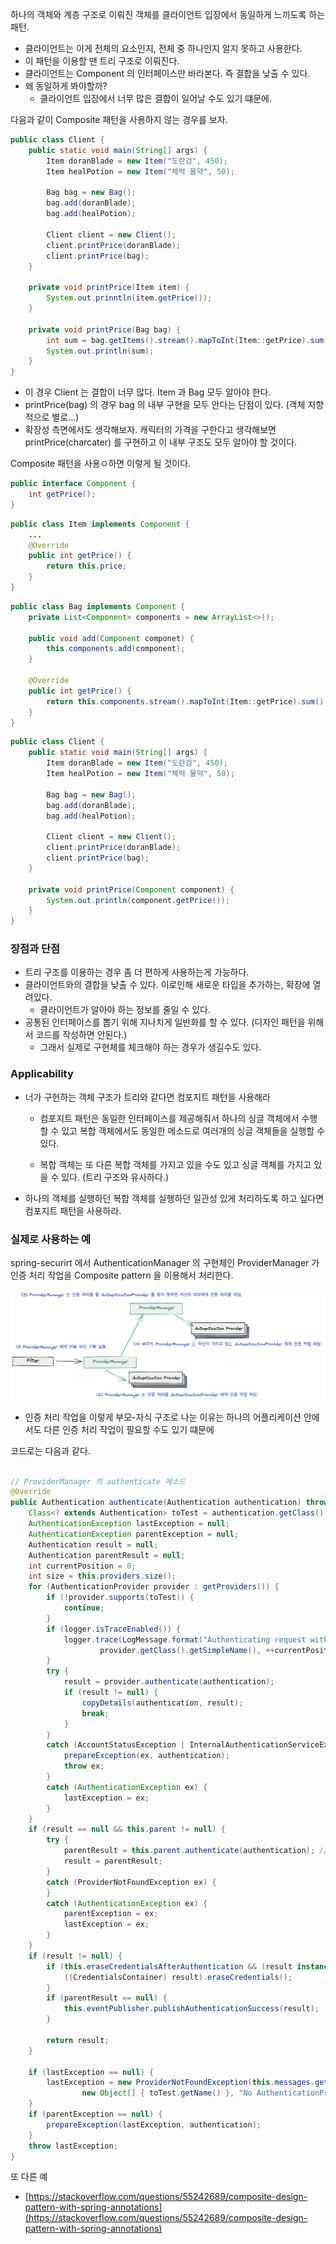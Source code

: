 하나의 객체와 계층 구조로 이뤄진 객체를 클라이언트 입장에서 동일하게 느끼도록 하는 패턴.

- 클라이언트는 이게 전체의 요소인지, 전체 중 하나인지 알지 못하고 사용한다.
- 이 패턴을 이용할 땐 트리 구조로 이뤄진다.
- 클라이언트는 Component 의 인터페이스만 바라본다. 즉 결합을 낮출 수 있다.
- 왜 동일하게 봐야할까?
  - 클라이언트 입장에서 너무 많은 결합이 일어날 수도 있기 떄문에.

다음과 같이 Composite 패턴을 사용하지 않는 경우를 보자.

```java
public class Client {
	public static void main(String[] args) {
		Item doranBlade = new Item("도란검", 450); 
		Item healPotion = new Item("체력 물약", 50); 

		Bag bag = new Bag(); 
		bag.add(doranBlade);
		bag.add(healPotion); 

		Client client = new Client(); 
		client.printPrice(doranBlade);
		client.printPrice(bag); 
	}

	private void printPrice(Item item) {
		System.out.prinntln(item.getPrice());
	}

	private void printPrice(Bag bag) {
		int sum = bag.getItems().stream().mapToInt(Item::getPrice).sum(); 
		System.out.println(sum); 
	}
}
```

- 이 경우 Client 는 결합이 너무 많다. Item 과 Bag 모두 알아야 한다.
- printPrice(bag) 의 경우 bag 의 내부 구현을 모두 안다는 단점이 있다. (객체 지향적으로 별로...)
- 확장성 측면에서도 생각해보자. 캐릭터의 가격을 구한다고 생각해보면 printPrice(charcater) 를 구현하고 이 내부 구조도 모두 알아야 할 것이다.

Composite 패턴을 사용ㅇ하면 이렇게 될 것이다.

```java
public interface Component {
	int getPrice(); 
}
```

```java
public class Item implements Component {
	...
	@Override
	public int getPrice() {
		return this.price; 
	}
}
```

```java
public class Bag implements Component {
	private List<Component> components = new ArrayList<>(); 

	public void add(Component componet) {
		this.components.add(component); 
	}	

	@Override 
	public int getPrice() {
		return this.components.stream().mapToInt(Item::getPrice).sum(); 
	}
}
```

```java
public class Client {
	public static void main(String[] args) {
		Item doranBlade = new Item("도란검", 450); 
		Item healPotion = new Item("체력 물약", 50); 

		Bag bag = new Bag(); 
		bag.add(doranBlade);
		bag.add(healPotion); 

		Client client = new Client(); 
		client.printPrice(doranBlade);
		client.printPrice(bag); 
	}

	private void printPrice(Component component) {
		System.out.println(component.getPrice());
	}
}
```

### 장점과 단점

- 트리 구조를 이용하는 경우 좀 더 편하게 사용하는게 가능하다.
- 클라이언트와의 결합을 낮출 수 있다. 이로인해 새로운 타입을 추가하는, 확장에 열려있다.
  - 클라이언트가 알아야 하는 정보를 줄일 수 있다.
- 공통된 인터페이스를 뽑기 위해 지나치게 일반화를 할 수 있다.  (디자인 패턴을 위해서 코드를 작성하면 안된다.)
  - 그래서 실제로 구현체를 체크해야 하는 경우가 생길수도 있다.

### Applicability

- 너가 구현하는 객체 구조가 트리와 같다면 컴포지트 패턴을 사용해라

  - 컴포지트 패턴은 동일한 인터페이스를 제공해줘서 하나의 싱글 객체에서 수행할 수 있고 복합 객체에서도 동일한 메소드로 여러개의 싱글 객체들을 실행할 수 있다.

  - 복합 객체는 또 다른 복합 객체를 가지고 있을 수도 있고 싱글 객체를 가지고 있을 수 있다. (트리 구조와 유사하다.)

- 하나의 객체를 실행하던 복합 객체를 실행하던 일관성 있게 처리하도록 하고 싶다면 컴포지트 패턴을 사용하라.

### 실제로 사용하는 예

spring-securirt 에서 AuthenticationManager 의 구현체인 ProviderManager 가 인증 처리 작업을 Composite pattern 을 이용해서 처리한다.

![composite.png](composite-example.png)

- 인증 처리 작업을 이렇게 부모-자식 구조로 나눈 이유는 하나의 어플리케이션 안에서도 다른 인증 처리 작업이 필요할 수도 있기 떄문에



코드로는 다음과 같다.

```java

// ProviderManager 의 authenticate 메소드 
@Override
public Authentication authenticate(Authentication authentication) throws AuthenticationException {
	Class<? extends Authentication> toTest = authentication.getClass();
	AuthenticationException lastException = null;
	AuthenticationException parentException = null;
	Authentication result = null;
	Authentication parentResult = null;
	int currentPosition = 0;
	int size = this.providers.size();
	for (AuthenticationProvider provider : getProviders()) {
		if (!provider.supports(toTest)) {
			continue;
		}
		if (logger.isTraceEnabled()) {
			logger.trace(LogMessage.format("Authenticating request with %s (%d/%d)",
					provider.getClass().getSimpleName(), ++currentPosition, size));
		}
		try {
			result = provider.authenticate(authentication);
			if (result != null) {
				copyDetails(authentication, result);
				break;
			}
		}
		catch (AccountStatusException | InternalAuthenticationServiceException ex) {
			prepareException(ex, authentication);
			throw ex;
		}
		catch (AuthenticationException ex) {
			lastException = ex;
		}
	}
	if (result == null && this.parent != null) {
		try {
			parentResult = this.parent.authenticate(authentication); // 부모에게 인증처리 위임
			result = parentResult;
		}
		catch (ProviderNotFoundException ex) {
		}
		catch (AuthenticationException ex) {
			parentException = ex;
			lastException = ex;
		}
	}
	if (result != null) {
		if (this.eraseCredentialsAfterAuthentication && (result instanceof CredentialsContainer)) {
			((CredentialsContainer) result).eraseCredentials();
		}
		if (parentResult == null) {
			this.eventPublisher.publishAuthenticationSuccess(result);
		}

		return result;
	}

	if (lastException == null) {
		lastException = new ProviderNotFoundException(this.messages.getMessage("ProviderManager.providerNotFound",
				new Object[] { toTest.getName() }, "No AuthenticationProvider found for {0}"));
	}
	if (parentException == null) {
		prepareException(lastException, authentication);
	}
	throw lastException;
}
```

또 다른 예

- [https://stackoverflow.com/questions/55242689/composite-design-pattern-with-spring-annotations](https://stackoverflow.com/questions/55242689/composite-design-pattern-with-spring-annotations)